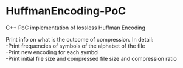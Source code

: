 # HuffmanEncoding-PoC
C++ PoC implementation of lossless Huffman Encoding

Print info on what is the outcome of compression. In detail:<br/>
-Print frequencies of symbols of the alphabet of the file<br/>
-Print new encoding for each symbol<br/>
-Print initial file size and compressed file size and compression ratio<br/>


